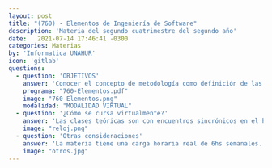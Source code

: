 ```yaml
---
layout: post
title: "(760) - Elementos de Ingeniería de Software"
description: 'Materia del segundo cuatrimestre del segundo año'
date:   2021-07-14 17:46:41 -0300
categories: Materias
by: 'Informatica UNAHUR'
icon: 'gitlab'
questions:
  - question: 'OBJETIVOS'
    answer: 'Conocer el concepto de metodología como definición de las actividades que involucra el desarrollo de software. Principalmente es aspectos de análisis de sistemas. Se revisan conceptos asociados a metodologías ágiles y estructuradas, las actividades y roles que involucran, y algunas similitudes y diferencias entre ambos enfoques. Se pretende que a partir de este recorrido se posible interpretar requerimientos funcionales y no funcionales.'
    programa: "760-Elementos.pdf"
    image: "760-Elementos.png"
    modalidad: "MODALIDAD VIRTUAL"
  - question: '¿Cómo se cursa virtualmente?'
    answer: 'Las clases teóricas son con encuentros sincrónicos en el horario de la asignatura. Los alumnos requieren tiempo adicional en grupos para el desarrollo de las actividades prácticas.'
    image: "reloj.png"
  - question: 'Otras consideraciones'
    answer: 'La materia tiene una carga horaria real de 6hs semanales. La recomendación es estar presente en todas las clases, repasar los contenidos y trabajar con grupos de estudios ya que se realizan actividades con esa modalidad.'
    image: "otros.jpg"
---
```

